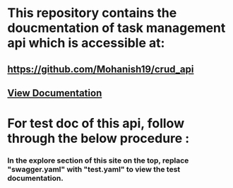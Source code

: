 
# This repository contains the doucmentation of task management api which is accessible at:
## https://github.com/Mohanish19/crud_api

## <a href=https://mohanish19.github.io/api_doc/ target="_blank">View Documentation </a>

# For test doc of this api, follow through the below procedure : 
### In the explore section of this site on the top, replace "swagger.yaml" with "test.yaml" to view the test documentation.